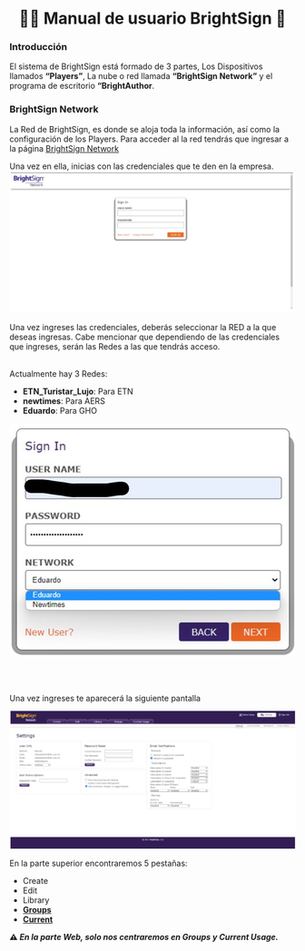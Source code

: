 <h1 align="center">👨‍💻 Manual de usuario BrightSign 📑</h1>

### Introducción

El sistema de BrightSign está formado de 3 partes, Los Dispositivos llamados **“Players”**, La nube o red llamada **“BrightSign Network”** y el programa de escritorio **“BrightAuthor**.

### BrightSign Network

La Red de BrightSign, es donde se aloja toda la información, así como la configuración de los Players.  Para acceder al la red tendrás que ingresar a la página [BrightSign Network](https://www.brightsignnetwork.com/signin.aspx?ReturnUrl=%2fusage.aspx)

Una vez en ella, inicias con las credenciales que te den en la empresa.
![Network Pantalla de inicio](/img/network_pantalla_de_inicio.jpg)

Una vez ingreses las credenciales, deberás seleccionar la RED a la que deseas ingresas.
Cabe mencionar que dependiendo de las credenciales que ingreses, serán las Redes a las que tendrás acceso.<br><br>

Actualmente hay 3 Redes:

* **ETN_Turistar_Lujo**: Para ETN
* **newtimes**: Para AERS
* **Eduardo**: Para GHO

<p align="center"><img src="./img/network_signIn.jpg" /></p>
<br><br>

Una vez ingreses te aparecerá la siguiente pantalla

<p align="center"><img src="./img/network_settings.jpg" /></p>

En la parte superior encontraremos 5 pestañas:

* Create
* Edit
* Library
* **[Groups](pages/network/network-groups.mkd)**
* **[Current](pages/network/network-current.mkd)**

<b> :warning: *En la parte Web, solo nos centraremos en Groups y Current Usage.*</b>